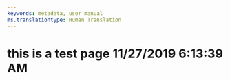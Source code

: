 ```yaml
---
keywords: metadata, user manual
ms.translationtype: Human Translation
---
```

# this is a test page 11/27/2019 6:13:39 AM
